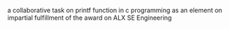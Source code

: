 a collaborative task on printf function in c programming as an element on impartial fulfillment of the award on ALX SE Engineering
